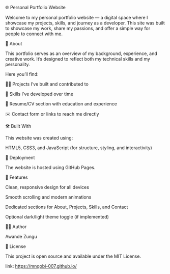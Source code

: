 🌐 Personal Portfolio Website

Welcome to my personal portfolio website — a digital space where I showcase my projects, skills, and journey as a developer. This site was built to showcase my work, share my passions, and offer a simple way for people to connect with me.

🧠 About

This portfolio serves as an overview of my background, experience, and creative work. It’s designed to reflect both my technical skills and my personality.

Here you’ll find:

👨‍💻 Projects I’ve built and contributed to

🧩 Skills I’ve developed over time

📜 Resume/CV section with education and experience

✉️ Contact form or links to reach me directly

🛠️ Built With

This website was created using:

HTML5, CSS3, and JavaScript (for structure, styling, and interactivity)

🚀 Deployment

The website is hosted using GitHub Pages.

🧩 Features

Clean, responsive design for all devices

Smooth scrolling and modern animations

Dedicated sections for About, Projects, Skills, and Contact

Optional dark/light theme toggle (if implemented)

🧑‍💻 Author

Awande Zungu

📝 License

This project is open source and available under the MIT License.

link: https://mnqobi-007.github.io/




